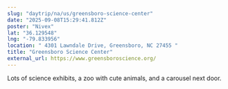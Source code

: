 ```yaml
---
slug: "daytrip/na/us/greensboro-science-center"
date: "2025-09-08T15:29:41.812Z"
poster: "Nivex"
lat: "36.129548"
lng: "-79.833956"
location: " 4301 Lawndale Drive, Greensboro, NC 27455 "
title: "Greensboro Science Center"
external_url: https://www.greensboroscience.org/
---
```

Lots of science exhibits, a zoo with cute animals, and a carousel next door.